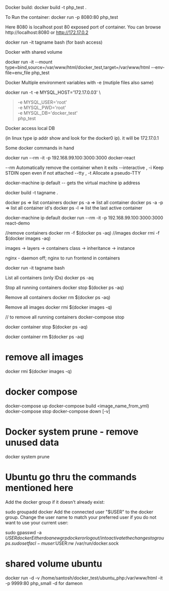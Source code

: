 
Docker build: 
docker build -t php_test .

To Run the container:
docker run -p 8080:80 php_test

Here 8080 is localhost post 80 exposed port of container. You can browse http://localhost:8080 or http://172.17.0.2

docker run -it tagname bash
(for bash access)

Docker with shared volume 

docker run -it --mount type=bind,source=/var/www/html/docker_test,target=/var/www/html  --env-file=env_file php_test 

Docker Multiple environment variables with -e (mutiple files also same)

docker run -t -e MYSQL_HOST='172.17.0.03'  \
>  -e MYSQL_USER='root' \
>  -e MYSQL_PWD='root' \
>  -e MYSQL_DB='docker_test' \
>  php_test

Docker access local DB

(in linux type ip addr show and look for the docker0 ip). it will be 172.17.0.1

Some docker commands in hand

docker run --rm -it -p 192.168.99.100:3000:3000 docker-react

--rm		Automatically remove the container when it exits
--interactive , -i		Keep STDIN open even if not attached
--tty , -t		Allocate a pseudo-TTY

docker-machine ip default -- gets the virtual machine ip address

docker build -t tagname .

docker ps => list containers
docker ps -a => list all container
docker ps -a -p => list all container id's
docker ps -l => list the last active container

docker-machine ip default
docker run --rm -it -p 192.168.99.100:3000:3000 react-demo

//remove containers
docker rm -f $(docker ps -aq)
//images
docker rmi -f $(docker images -aq)

images -> layers -> containers
class -> inheritance -> instance 

nginx - daemon off; nginx to run frontend in containers


docker run -it tagname bash

List all containers (only IDs)
docker ps -aq

Stop all running containers
docker stop $(docker ps -aq)

Remove all containers
docker rm $(docker ps -aq)

Remove all images
docker rmi $(docker images -q)

// to remove all running containers
docker-compose stop

docker container stop $(docker ps -aq)

docker container rm $(docker ps -aq)

# remove all images
docker rmi $(docker images -q)

# docker compose
docker-compose up
docker-compose build <image_name_from_yml)
docker-compose stop
docker-compose down [-v]

# Docker system prune - remove unused data
docker system prune

# Ubuntu go thru the commands mentioned here
Add the docker group if it doesn't already exist:

sudo groupadd docker
Add the connected user "$USER" to the docker group. Change the user name to match your preferred user if you do not want to use your current user:

sudo gpasswd -a $USER docker
Either do a newgrp docker or log out/in to activate the changes to groups.
sudo setfacl -m user:$USER:rw /var/run/docker.sock

# shared volume ubuntu
docker run -d -v /home/santosh/docker_test/ubuntu_php:/var/www/html -it  -p 9999:80 php_small 
-d for dameon
